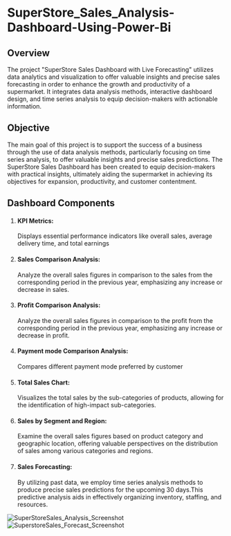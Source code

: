 # SuperStore_Sales_Analysis-Dashboard-Using-Power-Bi

## Overview
The project "SuperStore Sales Dashboard with Live Forecasting" utilizes data analytics and visualization to offer valuable insights and precise sales forecasting in order to enhance the growth and productivity of a supermarket. It integrates data analysis methods, interactive dashboard design, and time series analysis to equip decision-makers with actionable information.

## Objective
The main goal of this project is to support the success of a business through the use of data analysis methods, particularly focusing on time series analysis, to offer valuable insights and precise sales predictions. The SuperStore Sales Dashboard has been created to equip decision-makers with practical insights, ultimately aiding the supermarket in achieving its objectives for expansion, productivity, and customer contentment.

## Dashboard Components
1. #### KPI Metrics:
   Displays essential performance indicators like overall sales, average delivery time, and total earnings
  
2. #### Sales Comparison Analysis:
   Analyze the overall sales figures in comparison to the sales from the corresponding period in the previous year, emphasizing any increase or decrease in sales.
   
3. #### Profit Comparison Analysis:
   Analyze the overall sales figures in comparison to the profit from the corresponding period in the previous year, emphasizing any increase or decrease in profit.

4. #### Payment mode Comparison Analysis:
   Compares different payment mode preferred by customer

5. #### Total Sales Chart:
   Visualizes the total sales by the sub-categories of products, allowing for the identification of high-impact sub-categories.
 
6. #### Sales by Segment and Region:
   Examine the overall sales figures based on product category and geographic location, offering valuable perspectives on the distribution of sales among various categories and regions.

7. #### Sales Forecasting:
   By utilizing past data, we employ time series analysis methods to produce precise sales predictions for the upcoming 30 days.This predictive analysis aids in effectively organizing
   inventory, staffing, and resources.



![SuperStoreSales_Analysis_Screenshot](https://github.com/siddharthnaik03/SuperStore_Sales_Analysis-Dashboard-Using-Power-Bi/assets/173901732/0610e4b5-be77-4969-a02b-c524e07ebcf8)
![SuperstoreSales_Forecast_Screenshot](https://github.com/siddharthnaik03/SuperStore_Sales_Analysis-Dashboard-Using-Power-Bi/assets/173901732/b96ba4e8-0bfc-4352-bd34-187d94ecc247)
